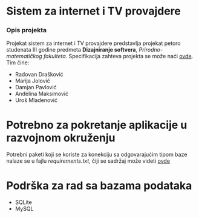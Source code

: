 # Sistem za internet i TV provajdere

### Opis projekta

Projekat sistem za internet i TV provajdere predstavlja projekat petoro studenata III godine predmeta **Dizajniranje softvera**, _Prirodno-matematičkog fakulteta_. Specifikacija zahteva projekta se može naći [ovde](https://gitlab.pmf.kg.ac.rs/ds/projekat-2023/tim-01/-/blob/master/docs/opisProjekta.md). Tim čine:
- Radovan Drašković
- Marija Jolović
- Damjan Pavlović
- Anđelina Maksimović
- Uroš Mladenović

# Potrebno za pokretanje aplikacije u razvojnom okruženju

Potrebni paketi koji se koriste za konekciju sa odgovarajućim tipom baze nalaze se u fajlu _requirements.txt_, čiji se sadržaj može videti [ovde](https://gitlab.pmf.kg.ac.rs/ds/projekat-2023/tim-01/-/blob/master/requirements.txt)

# Podrška za rad sa bazama podataka
- SQLite
- MySQL
